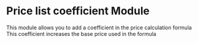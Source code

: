 # Price list coefficient Module
This module allows you to add a coefficient in the price calculation formula
This coefficient increases the base price used in the formula